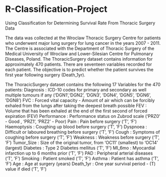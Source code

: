 # R-Classification-Project

Using Classification for Determining Survival Rate From Thoracic Surgery Data

The data was collected at the Wroclaw Thoracic Surgery Centre for patients who underwent major lung
surgery for lung cancer in the years 2007 - 2011. The Centre is associated with the Department of
Thoracic Surgery of the Medical University of Wroclaw and Lower-Silesian Centre for Pulmonary
Diseases, Poland. The ThoracicSurgery dataset contains information for approximately 470 patients.
There are seventeen variables recorded for each patient. The objective is to predict whether the
patient survives the first year following surgery (Death_1yr).

The ThoracicSurgery dataset contains the following 17 Variables for the 470 patients:
  Diagnosis : ICD-10 codes for primary and secondary as well multiple tumours if any (‘DGN1’,‘DGN2’, ’DGN3’, ’DGN4’, ’DGN5’, ’DGN6’, ’DGN8’)
  FVC : Forced vital capacity - Amount of air which can be forcibly exhaled from the lungs after taking the deepest breath possible
  FEV : Volume that has been exhaled at the end of the first second of forced expiration (FEV)
  Performance : Performance status on Zubrod scale (‘PRZ0’ - Good , ‘PRZ1’, ‘PRZ2’ - Poor)
  Pain : Pain before surgery (‘T’, ‘F’)
  Haemoptysis : Coughing up blood before surgery (‘T’, ’F’)
  Dyspnoea : Difficult or laboured breathing before surgery (‘T’, ’F’)
  Cough : Symptoms of coughing before surgery (‘T’, ’F’)
  Weakness : Weakness before surgery (‘T’, ’F’)
  Tumor_Size : Size of the original tumor, from ‘OC11’ (smallest) to ‘OC14’ (largest)
  Diabetes : Type 2 Diabetes mellitus (‘T’, ’F’)
  MI_6mo : Myocardial infarction up to 6 months prior (‘T’, ’F’)
  PAD : Peripheral arterial diseases (‘T’, ’F’)
  Smoking : Patient smoked (‘T’, ’F’)
  Asthma : Patient has asthma (‘T’, ’F’)
  Age : Age at surgery (years)
  Death_1yr : One year survival period - (T) value if died (‘T’, ’F’)
